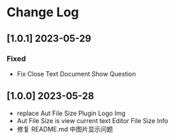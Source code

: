 # Change Log

## [1.0.1] 2023-05-29

### Fixed

- Fix Close Text Document Show Question

## [1.0.0] 2023-05-28

- replace Aut File Size Plugin Logo Img
- Aut File Size is view current text Editor File Size Info
- 修复 README.md 中图片显示问题
